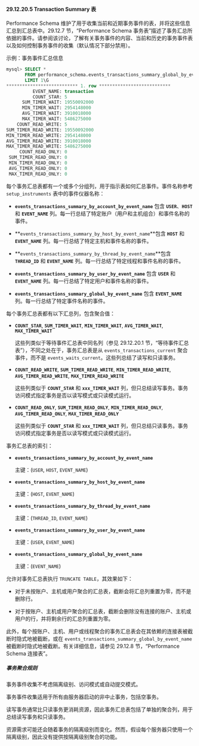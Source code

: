 #### 29.12.20.5 Transaction Summary 表

Performance Schema 维护了用于收集当前和近期事务事件的表，并将这些信息汇总到汇总表中。29.12.7 节，“Performance Schema 事务表”描述了事务汇总所依据的事件。请参阅该讨论，了解有关事务事件的内容、当前和历史的事务事件表以及如何控制事务事件的收集（默认情况下部分禁用）。

示例：事务事件汇总信息

```sql
mysql> SELECT *
       FROM performance_schema.events_transactions_summary_global_by_event_name
       LIMIT 1\G
*************************** 1. row ***************************
          EVENT_NAME: transaction
          COUNT_STAR: 5
      SUM_TIMER_WAIT: 19550092000
      MIN_TIMER_WAIT: 2954148000
      AVG_TIMER_WAIT: 3910018000
      MAX_TIMER_WAIT: 5486275000
    COUNT_READ_WRITE: 5
SUM_TIMER_READ_WRITE: 19550092000
MIN_TIMER_READ_WRITE: 2954148000
AVG_TIMER_READ_WRITE: 3910018000
MAX_TIMER_READ_WRITE: 5486275000
     COUNT_READ_ONLY: 0
 SUM_TIMER_READ_ONLY: 0
 MIN_TIMER_READ_ONLY: 0
 AVG_TIMER_READ_ONLY: 0
 MAX_TIMER_READ_ONLY: 0
```



每个事务汇总表都有一个或多个分组列，用于指示表如何汇总事件。事件名称参考 `setup_instruments` 表中的事件仪器名称：

- **`events_transactions_summary_by_account_by_event_name`** 包含 **`USER`**、**`HOST`** 和 **`EVENT_NAME`** 列。每一行总结了特定账户（用户和主机组合）和事件名称的事件。
  
- **`events_transactions_summary_by_host_by_event_name`**包含 **`HOST`** 和 **`EVENT_NAME`** 列。每一行总结了特定主机和事件名称的事件。
  
- **`events_transactions_summary_by_thread_by_event_name`**包含 **`THREAD_ID`** 和 **`EVENT_NAME`** 列。每一行总结了特定线程和事件名称的事件。
  
- **`events_transactions_summary_by_user_by_event_name`** 包含 **`USER`** 和 **`EVENT_NAME`** 列。每一行总结了特定用户和事件名称的事件。
  
- **`events_transactions_summary_global_by_event_name`** 包含 **`EVENT_NAME`** 列。每一行总结了特定事件名称的事件。

每个事务汇总表都有以下汇总列，包含聚合值：

- **`COUNT_STAR`**, **`SUM_TIMER_WAIT`**, **`MIN_TIMER_WAIT`**, **`AVG_TIMER_WAIT`**, **`MAX_TIMER_WAIT`**
  
  这些列类似于等待事件汇总表中同名列（参见 29.12.20.1 节，“等待事件汇总表”），不同之处在于，事务汇总表是从 `events_transactions_current` 聚合事件，而不是 `events_waits_current`。这些列总结了读写和只读事务。
  
- **`COUNT_READ_WRITE`**, **`SUM_TIMER_READ_WRITE`**, **`MIN_TIMER_READ_WRITE`**, **`AVG_TIMER_READ_WRITE`**, **`MAX_TIMER_READ_WRITE`**
  
  这些列类似于 **`COUNT_STAR`** 和 **`xxx_TIMER_WAIT`** 列，但只总结读写事务。事务访问模式指定事务是否以读写模式或只读模式运行。
  
- **`COUNT_READ_ONLY`**, **`SUM_TIMER_READ_ONLY`**, **`MIN_TIMER_READ_ONLY`**, **`AVG_TIMER_READ_ONLY`**, **`MAX_TIMER_READ_ONLY`**
  
  这些列类似于 **`COUNT_STAR`** 和 **`xxx_TIMER_WAIT`** 列，但只总结只读事务。事务访问模式指定事务是否以读写模式或只读模式运行。

事务汇总表的索引：

- **`events_transactions_summary_by_account_by_event_name`**
  
  主键：(`USER`, `HOST`, `EVENT_NAME`)
  
- **`events_transactions_summary_by_host_by_event_name`**
  
  主键：(`HOST`, `EVENT_NAME`)
  
- **`events_transactions_summary_by_thread_by_event_name`**
  
  主键：(`THREAD_ID`, `EVENT_NAME`)
  
- **`events_transactions_summary_by_user_by_event_name`**
  
  主键：(`USER`, `EVENT_NAME`)
  
- **`events_transactions_summary_global_by_event_name`**
  
  主键：(`EVENT_NAME`)

允许对事务汇总表执行 `TRUNCATE TABLE`，其效果如下：

- 对于未按账户、主机或用户聚合的汇总表，截断会将汇总列重置为零，而不是删除行。

- 对于按账户、主机或用户聚合的汇总表，截断会删除没有连接的账户、主机或用户的行，并将剩余行的汇总列重置为零。

此外，每个按账户、主机、用户或线程聚合的事务汇总表会在其依赖的连接表被截断时隐式地被截断，或在 `events_transactions_summary_global_by_event_name` 被截断时隐式地被截断。有关详细信息，请参见 29.12.8 节，“Performance Schema 连接表”。

##### 事务聚合规则

事务事件收集不考虑隔离级别、访问模式或自动提交模式。

事务事件收集适用于所有由服务器启动的非中止事务，包括空事务。

读写事务通常比只读事务更消耗资源，因此事务汇总表包括了单独的聚合列，用于总结读写事务和只读事务。

资源需求可能还会随着事务的隔离级别而变化。然而，假设每个服务器只使用一个隔离级别，因此没有提供按隔离级别聚合的功能。